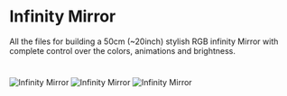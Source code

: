 # Infinity Mirror
All the files for building a 50cm (~20inch) stylish RGB infinity Mirror with complete control over the colors, animations and brightness.
#

![Infinity Mirror](https://github.com/APTechnologies/InfinityMirror/blob/main/IMG_2.jpg)
![Infinity Mirror](https://github.com/APTechnologies/InfinityMirror/blob/main/IMG_5.jpg)
![Infinity Mirror](https://github.com/APTechnologies/InfinityMirror/blob/main/IMG_4.jpg)
